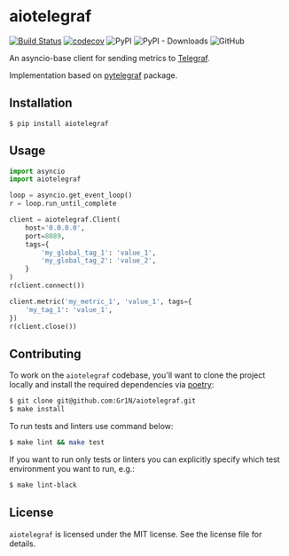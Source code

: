 # aiotelegraf

[![Build Status](https://github.com/Gr1N/aiotelegraf/workflows/default/badge.svg)](https://github.com/Gr1N/aiotelegraf/actions?query=workflow%3Adefault) [![codecov](https://codecov.io/gh/Gr1N/aiotelegraf/branch/master/graph/badge.svg)](https://codecov.io/gh/Gr1N/aiotelegraf) ![PyPI](https://img.shields.io/pypi/v/aiotelegraf.svg?label=pypi%20version) ![PyPI - Downloads](https://img.shields.io/pypi/dm/aiotelegraf.svg?label=pypi%20downloads) ![GitHub](https://img.shields.io/github/license/Gr1N/aiotelegraf.svg)

An asyncio-base client for sending metrics to [Telegraf](https://www.influxdata.com/time-series-platform/telegraf/).

Implementation based on [pytelegraf](https://github.com/paksu/pytelegraf) package.

## Installation

```shell
$ pip install aiotelegraf
```

## Usage

```python
import asyncio
import aiotelegraf

loop = asyncio.get_event_loop()
r = loop.run_until_complete

client = aiotelegraf.Client(
    host='0.0.0.0',
    port=8089,
    tags={
        'my_global_tag_1': 'value_1',
        'my_global_tag_2': 'value_2',
    }
)
r(client.connect())

client.metric('my_metric_1', 'value_1', tags={
    'my_tag_1': 'value_1',
})
r(client.close())
```

## Contributing

To work on the `aiotelegraf` codebase, you'll want to clone the project locally and install the required dependencies via [poetry](https://python-poetry.org):

```sh
$ git clone git@github.com:Gr1N/aiotelegraf.git
$ make install
```

To run tests and linters use command below:

```sh
$ make lint && make test
```

If you want to run only tests or linters you can explicitly specify which test environment you want to run, e.g.:

```sh
$ make lint-black
```

## License

`aiotelegraf` is licensed under the MIT license. See the license file for details.
